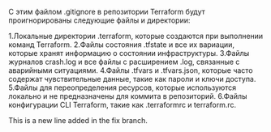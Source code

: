 С этим файлом .gitignore в репозитории Terraform будут проигнорированы следующие файлы и директории:

1.Локальные директории .terraform, которые создаются при выполнении команд Terraform.
2.Файлы состояния .tfstate и все их вариации, которые хранят информацию о состоянии инфраструктуры.
3.Файлы журналов crash.log и все файлы с расширением .log, связанные с аварийными ситуациями.
4.Файлы .tfvars и .tfvars.json, которые часто содержат чувствительные данные, такие как пароли и ключи доступа.
5.Файлы для переопределения ресурсов, которые используются локально и не предназначены для коммита в репозиторий.
6.Файлы конфигурации CLI Terraform, такие как .terraformrc и terraform.rc.

This is a new line added in the fix branch.

